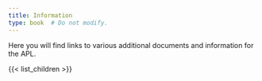 ```yaml
---
title: Information
type: book  # Do not modify.
---
```


Here you will find links to various additional documents and information for the APL.

{{< list_children >}}
